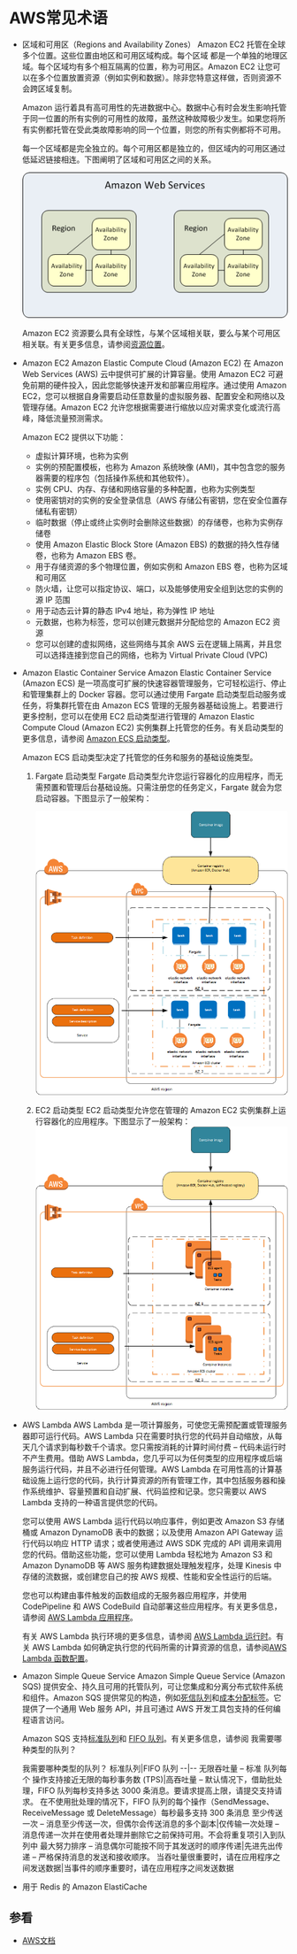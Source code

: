# AWS常见术语
- 区域和可用区（Regions and Availability Zones）
  Amazon EC2 托管在全球多个位置。这些位置由地区和可用区域构成。每个区域 都是一个单独的地理区域。每个区域均有多个相互隔离的位置，称为可用区。Amazon EC2 让您可以在多个位置放置资源（例如实例和数据）。除非您特意这样做，否则资源不会跨区域复制。

  Amazon 运行着具有高可用性的先进数据中心。数据中心有时会发生影响托管于同一位置的所有实例的可用性的故障，虽然这种故障极少发生。如果您将所有实例都托管在受此类故障影响的同一个位置，则您的所有实例都将不可用。

  每一个区域都是完全独立的。每个可用区都是独立的，但区域内的可用区通过低延迟链接相连。下图阐明了区域和可用区之间的关系。

  ![区域和可用区](https://github.com/wbb1975/blogs/blob/master/aws/images/aws_regions.png)

  Amazon EC2 资源要么具有全球性，与某个区域相关联，要么与某个可用区相关联。有关更多信息，请参阅[资源位置](https://docs.aws.amazon.com/zh_cn/AWSEC2/latest/UserGuide/resources.html)。
- Amazon EC2
  Amazon Elastic Compute Cloud (Amazon EC2) 在 Amazon Web Services (AWS) 云中提供可扩展的计算容量。使用 Amazon EC2 可避免前期的硬件投入，因此您能够快速开发和部署应用程序。通过使用 Amazon EC2，您可以根据自身需要启动任意数量的虚拟服务器、配置安全和网络以及管理存储。Amazon EC2 允许您根据需要进行缩放以应对需求变化或流行高峰，降低流量预测需求。

  Amazon EC2 提供以下功能：
  + 虚拟计算环境，也称为实例
  + 实例的预配置模板，也称为 Amazon 系统映像 (AMI)，其中包含您的服务器需要的程序包（包括操作系统和其他软件）。
  + 实例 CPU、内存、存储和网络容量的多种配置，也称为实例类型
  + 使用密钥对的实例的安全登录信息（AWS 存储公有密钥，您在安全位置存储私有密钥）
  + 临时数据（停止或终止实例时会删除这些数据）的存储卷，也称为实例存储卷
  + 使用 Amazon Elastic Block Store (Amazon EBS) 的数据的持久性存储卷，也称为 Amazon EBS 卷。
  + 用于存储资源的多个物理位置，例如实例和 Amazon EBS 卷，也称为区域 和可用区
  + 防火墙，让您可以指定协议、端口，以及能够使用安全组到达您的实例的源 IP 范围
  + 用于动态云计算的静态 IPv4 地址，称为弹性 IP 地址
  + 元数据，也称为标签，您可以创建元数据并分配给您的 Amazon EC2 资源
  + 您可以创建的虚拟网络，这些网络与其余 AWS 云在逻辑上隔离，并且您可以选择连接到您自己的网络，也称为 Virtual Private Cloud (VPC)
- Amazon Elastic Container Service
  Amazon Elastic Container Service (Amazon ECS) 是一项高度可扩展的快速容器管理服务，它可轻松运行、停止和管理集群上的 Docker 容器。您可以通过使用 Fargate 启动类型启动服务或任务，将集群托管在由 Amazon ECS 管理的无服务器基础设施上。若要进行更多控制，您可以在使用 EC2 启动类型进行管理的 Amazon Elastic Compute Cloud (Amazon EC2) 实例集群上托管您的任务。有关启动类型的更多信息，请参阅 [Amazon ECS 启动类型](https://docs.aws.amazon.com/zh_cn/AmazonECS/latest/developerguide/launch_types.html)。

  Amazon ECS 启动类型决定了托管您的任务和服务的基础设施类型。
  1. Fargate 启动类型
     Fargate 启动类型允许您运行容器化的应用程序，而无需预置和管理后台基础设施。只需注册您的任务定义，Fargate 就会为您启动容器。下图显示了一般架构：

     ![Fargate 启动类型](https://github.com/wbb1975/blogs/blob/master/aws/images/overview-fargate.png)
  2. EC2 启动类型
     EC2 启动类型允许您在管理的 Amazon EC2 实例集群上运行容器化的应用程序。下图显示了一般架构：
     ![EC2 启动类型](https://github.com/wbb1975/blogs/blob/master/aws/images/overview-standard.png)
- AWS Lambda
  AWS Lambda 是一项计算服务，可使您无需预配置或管理服务器即可运行代码。AWS Lambda 只在需要时执行您的代码并自动缩放，从每天几个请求到每秒数千个请求。您只需按消耗的计算时间付费 – 代码未运行时不产生费用。借助 AWS Lambda，您几乎可以为任何类型的应用程序或后端服务运行代码，并且不必进行任何管理。AWS Lambda 在可用性高的计算基础设施上运行您的代码，执行计算资源的所有管理工作，其中包括服务器和操作系统维护、容量预置和自动扩展、代码监控和记录。您只需要以 AWS Lambda 支持的一种语言提供您的代码。

  您可以使用 AWS Lambda 运行代码以响应事件，例如更改 Amazon S3 存储桶或 Amazon DynamoDB 表中的数据；以及使用 Amazon API Gateway 运行代码以响应 HTTP 请求；或者使用通过 AWS SDK 完成的 API 调用来调用您的代码。借助这些功能，您可以使用 Lambda 轻松地为 Amazon S3 和 Amazon DynamoDB 等 AWS 服务构建数据处理触发程序，处理 Kinesis 中存储的流数据，或创建您自己的按 AWS 规模、性能和安全性运行的后端。

  您也可以构建由事件触发的函数组成的无服务器应用程序，并使用 CodePipeline 和 AWS CodeBuild 自动部署这些应用程序。有关更多信息，请参阅 [AWS Lambda 应用程序](https://docs.aws.amazon.com/zh_cn/lambda/latest/dg/deploying-lambda-apps.html)。

  有关 AWS Lambda 执行环境的更多信息，请参阅 [AWS Lambda 运行时](https://docs.aws.amazon.com/zh_cn/lambda/latest/dg/lambda-runtimes.html)。有关 AWS Lambda 如何确定执行您的代码所需的计算资源的信息，请参阅[AWS Lambda 函数配置](https://docs.aws.amazon.com/zh_cn/lambda/latest/dg/resource-model.html)。
- Amazon Simple Queue Service
  Amazon Simple Queue Service (Amazon SQS) 提供安全、持久且可用的托管队列，可让您集成和分离分布式软件系统和组件。Amazon SQS 提供常见的构造，例如[死信队列](https://docs.aws.amazon.com/zh_cn/AWSSimpleQueueService/latest/SQSDeveloperGuide/sqs-dead-letter-queues.html)和[成本分配标签](https://docs.aws.amazon.com/zh_cn/AWSSimpleQueueService/latest/SQSDeveloperGuide/sqs-queue-tags.html)。它提供了一个通用 Web 服务 API，并且可通过 AWS 开发工具包支持的任何编程语言访问。

  Amazon SQS 支持[标准队列](https://docs.aws.amazon.com/zh_cn/AWSSimpleQueueService/latest/SQSDeveloperGuide/standard-queues.html)和 [FIFO 队列](https://docs.aws.amazon.com/zh_cn/AWSSimpleQueueService/latest/SQSDeveloperGuide/FIFO-queues.html)。有关更多信息，请参阅 我需要哪种类型的队列？

  我需要哪种类型的队列？
  标准队列|FIFO 队列
  --|--
  无限吞吐量 – 标准 队列每个 操作支持接近无限的每秒事务数 (TPS)|高吞吐量 – 默认情况下，借助批处理，FIFO 队列每秒支持多达 3000 条消息。要请求提高上限，请提交支持请求。 在不使用批处理的情况下，FIFO 队列的每个操作（SendMessage、ReceiveMessage 或 DeleteMessage）每秒最多支持 300 条消息
  至少传送一次 – 消息至少传送一次，但偶尔会传送消息的多个副本|仅传输一次处理 – 消息传递一次并在使用者处理并删除它之前保持可用。不会将重复项引入到队列中
  最大努力排序 – 消息偶尔可能按不同于其发送时的顺序传递|先进先出传递 – 严格保持消息的发送和接收顺序。
  当吞吐量很重要时，请在应用程序之间发送数据|当事件的顺序重要时，请在应用程序之间发送数据
- 用于 Redis 的 Amazon ElastiCache


## 参看
- [AWS文档](https://docs.aws.amazon.com/)